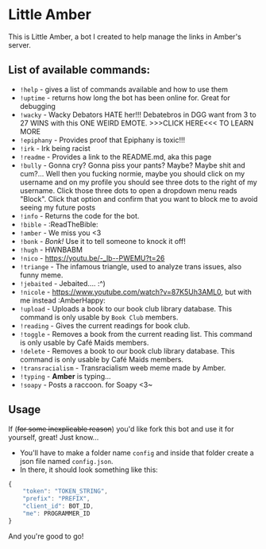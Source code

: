 # Little Amber
This is Little Amber, a bot I created to help manage the links in Amber's server.

## List of available commands:
* `!help` - gives a list of commands available and how to use them
* `!uptime` - returns how long the bot has been online for. Great for debugging
* `!wacky` - Wacky Debators HATE her!!! Debatebros in DGG want from 3 to 27 WINS with this ONE WEIRD EMOTE. >>>CLICK HERE<<< TO LEARN MORE
* `!epiphany` - Provides proof that Epiphany is toxic!!!
* `!irk` - Irk being racist
* `!readme` - Provides a link to the README.md, aka this page
* `!bully` - Gonna cry? Gonna piss your pants? Maybe? Maybe shit and cum?… Well then you fucking normie, maybe you should click on my username and on my profile you should see three dots to the right of my username. Click those three dots to open a dropdown menu reads "Block". Click that option and confirm that you want to block me to avoid seeing my future posts
* `!info` - Returns the code for the bot.
* `!bible` - :ReadTheBible:
* `!amber` - We miss you <3
* `!bonk` - *Bonk!* Use it to tell someone to knock it off!
* `!hugh` - HWNBABM
* `!nico` - https://youtu.be/-_lb--PWEMU?t=26
* `!triange` - The infamous triangle, used to analyze trans issues, also funny meme.
* `!jebaited` - Jebaited.... :^)
* `!nicole` - https://www.youtube.com/watch?v=87K5Uh3AML0, but with me instead :AmberHappy:
* `!upload` - Uploads a book to our book club library database. This command is only usable by `Book Club` members.
* `!reading` - Gives the current readings for book club.
* `!toggle` - Removes a book from the current reading list. This command is only usable by Café Maids members.
* `!delete` - Removes a book to our book club library database. This command is only usable by Café Maids members.
* `!transracialism` - Transracialism weeb meme made by Amber.
* `!typing` - **Amber** is typing...
* `!soapy` - Posts a raccoon. for Soapy <3~

## Usage
If (~~for some inexplicable reason~~) you'd like fork this bot and use it for yourself, great! Just know...
* You'll have to make a folder name `config` and inside that folder create a json file named `config.json`.
* In there, it should look something like this:
```javascript
{
    "token": "TOKEN_STRING",
    "prefix": "PREFIX",
    "client_id": BOT_ID,
    "me": PROGRAMMER_ID
}
```

And you're good to go!